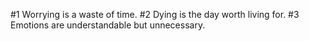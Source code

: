 #1 Worrying is a waste of time.
#2 Dying is the day worth living for.
#3 Emotions are understandable but unnecessary.